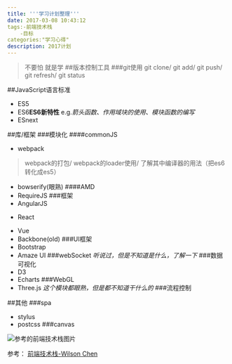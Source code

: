 ```yaml
---
title: '''学习计划整理'''
date: 2017-03-08 10:43:12
tags:-前端技术栈	
    -目标	
categories:"学习心得"
description: 2017计划
---
```



>不要怕 就是学
##版本控制工具
###git使用
>git clone/
>git add/
>git push/
>git refresh/
>git status

##JavaScript语言标准
* ES5
* ES6**ES6新特性** e.g.*箭头函数、作用域块的使用、模块函数的编写*
* ESnext

##库/框架
###模块化
####commonJS
* webpack
>webpack的打包/
webpack的loader使用/
了解其中编译器的用法（把es6转化成es5）

* bowserify(眼熟)
####AMD
* RequireJS
###框架
* AngularJS
- React
* Vue
* Backbone(old)
###UI框架
* Bootstrap
* Amaze UI
###webSocket
*听说过，但是不知道是什么，了解一下*
###数据可视化
* D3
* Echarts
###WebGL
* Three.js
*这个模块都眼熟，但是都不知道干什么的*
###流程控制

##其他
###spa
* stylus
* postcss
###canvas


![参考的前端技术栈图片](http://omjhycga6.bkt.clouddn.com/Web%20Front%20End%20Stack.png)

参考：
[前端技术栈-Wilson Chen](https://github.com/unruledboy/WebFrontEndStack)
